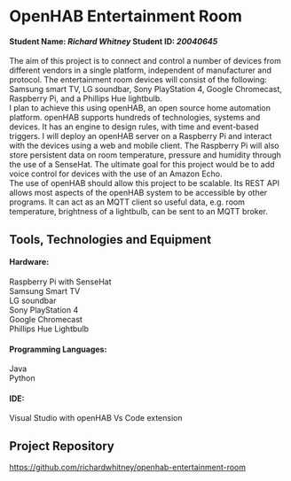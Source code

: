 # OpenHAB Entertainment Room
#### Student Name: *Richard Whitney*   Student ID: *20040645*

The aim of this project is to connect and control a number of devices from different vendors
in a single platform, independent of manufacturer and protocol. The entertainment room devices will
consist of the following: Samsung smart TV, LG soundbar, Sony PlayStation 4, Google Chromecast, Raspberry Pi,
and a Phillips Hue lightbulb.   
I plan to achieve this using openHAB, an open source home automation platform.
openHAB supports hundreds of technologies, systems and devices. It has an engine to design rules, with
time and event-based triggers. I will deploy an openHAB server on a Raspberry Pi and interact with the devices using a 
web and mobile client. The Raspberry Pi will also store persistent data on room temperature, pressure and humidity through the 
use of a SenseHat. The ultimate goal for this project would be to add voice control for devices with the use of an Amazon
Echo.   
The use of openHAB should allow this project to be scalable. Its REST API allows most aspects of the openHAB system
to be accessible by other programs. It can act as an MQTT client so useful data, e.g. room temperature, brightness of a
lightbulb, can be sent to an MQTT broker. 

## Tools, Technologies and Equipment

#### Hardware:  
Raspberry Pi with SenseHat  
Samsung Smart TV  
LG soundbar  
Sony PlayStation 4  
Google Chromecast  
Phillips Hue Lightbulb  

#### Programming Languages:
Java  
Python  

#### IDE:
Visual Studio with openHAB Vs Code extension



## Project Repository
https://github.com/richardwhitney/openhab-entertainment-room
